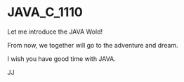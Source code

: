 # JAVA_C_1110

Let me introduce the JAVA Wold!

From now, we together will go to the adventure and dream.

I wish you have good time with JAVA.

JJ
